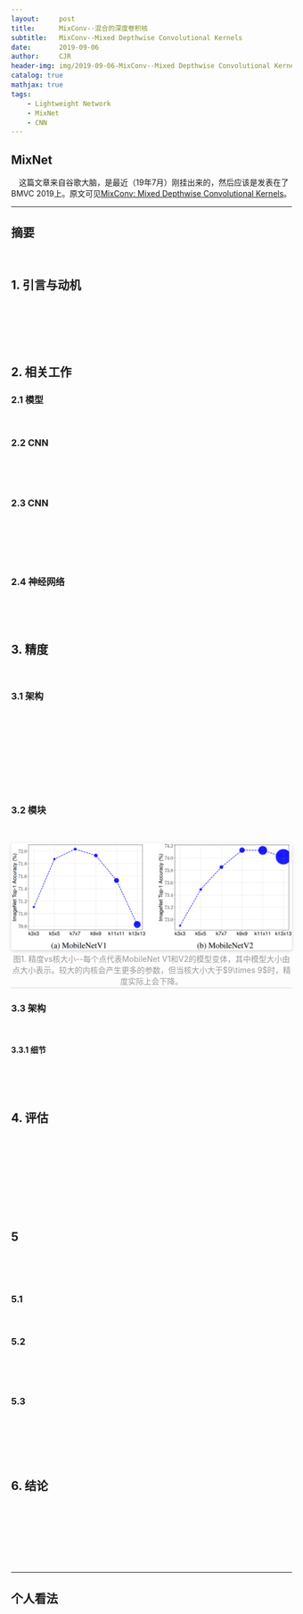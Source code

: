 ```yaml
---
layout:     post
title:      MixConv--混合的深度卷积核
subtitle:   MixConv--Mixed Depthwise Convolutional Kernels
date:       2019-09-06
author:     CJR
header-img: img/2019-09-06-MixConv--Mixed Depthwise Convolutional Kernels/post-bg.jpg
catalog: true
mathjax: true
tags:
    - Lightweight Network
    - MixNet
    - CNN
---
```


## MixNet

&emsp;这篇文章来自谷歌大脑，是最近（19年7月）刚挂出来的，然后应该是发表在了BMVC 2019上。原文可见[MixConv: Mixed Depthwise Convolutional Kernels](https://arxiv.org/abs/1907.09595)。

---

## 摘要

&emsp;

## 1. 引言与动机

&emsp;

&emsp;

&emsp;

## 2. 相关工作

### 2.1 模型

&emsp;

### 2.2 CNN

&emsp;

&emsp;

### 2.3 CNN

&emsp;

&emsp;

&emsp;

### 2.4 神经网络

&emsp;

&emsp;

## 3. 精度

&emsp;

### 3.1 架构

&emsp;

&emsp;

&emsp;

&emsp;

&emsp;

### 3.2 模块

&emsp;

<center>
    <img style="border-radius: 0.3125em;
    box-shadow: 0 2px 4px 0 rgba(34,36,38,.12),0 2px 10px 0 rgba(34,36,38,.08);" 
    src="https://raw.githubusercontent.com/ShowLo/ShowLo.github.io/master/img/2019-09-06-MixConv--Mixed Depthwise Convolutional Kernels/figure1.png">
    <br>
    <div style="color:orange; border-bottom: 1px solid #d9d9d9;
    display: inline-block;
    color: #999;
    padding: 2px;">图1. 精度vs核大小--每个点代表MobileNet V1和V2的模型变体，其中模型大小由点大小表示。较大的内核会产生更多的参数，但当核大小大于$9\times 9$时，精度实际上会下降。</div>
</center>

### 3.3 架构

&emsp;

#### 3.3.1 细节

&emsp;

&emsp;

## 4. 评估

&emsp;

&emsp;

&emsp;

&emsp;

&emsp;

## 5

&emsp;

&emsp;

### 5.1

&emsp;

### 5.2

&emsp;

&emsp;

### 5.3

&emsp;

&emsp;

&emsp;

## 6. 结论

&emsp;

&emsp;

&emsp;

&emsp;

---

## 个人看法

&emsp;

